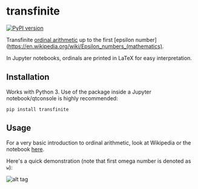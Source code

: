 # transfinite

[![PyPI version](https://badge.fury.io/py/transfinite.svg)](https://badge.fury.io/py/transfinite)

Transfinite [ordinal arithmetic](https://en.wikipedia.org/wiki/Ordinal_arithmetic) up to the first [epsilon number](https://en.wikipedia.org/wiki/Epsilon_numbers_(mathematics).

In Jupyter notebooks, ordinals are printed in LaTeX for easy interpretation.

## Installation

Works with Python 3. Use of the package inside a Jupyter notebook/qtconsole is highly recommended:

```
pip install transfinite
```

## Usage

For a very basic introduction to ordinal arithmetic, look at Wikipedia or the notebook [here](https://github.com/ajcr/transfinite/blob/master/notebooks/ordinal_arithmetic_basics.ipynb).

Here's a quick demonstration (note that first omega number is denoted as `w`):

![alt tag](https://github.com/ajcr/transfinite/blob/master/images/transfinite_demo.png)
